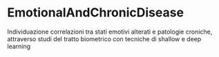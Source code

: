 # EmotionalAndChronicDisease
Individuazione correlazioni tra stati emotivi alterati e patologie croniche, attraverso studi del tratto biometrico con tecniche di shallow e deep learning
